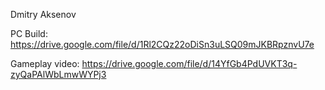 Dmitry Aksenov

PC Build: https://drive.google.com/file/d/1Rl2CQz22oDiSn3uLSQ09mJKBRpznvU7e

Gameplay video: https://drive.google.com/file/d/14YfGb4PdUVKT3q-zyQaPAlWbLmwWYPj3
